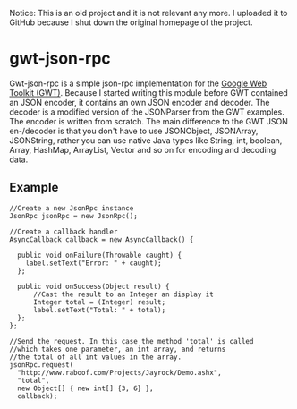Notice: This is an old project and it is not relevant any more. I uploaded it
to GitHub because I shut down the original homepage of the project.

# gwt-json-rpc

Gwt-json-rpc is a simple json-rpc implementation for the [Google Web Toolkit (GWT)](https://developers.google.com/web-toolkit/). Because I started writing this module before GWT contained an JSON encoder, it contains an own JSON encoder and decoder. The decoder is a modified version of the JSONParser from the GWT examples. The encoder is written from scratch. 
The main difference to the GWT JSON en-/decoder is that you don't have to use JSONObject, JSONArray, JSONString, rather you can use native Java types like String, int, boolean, Array, HashMap, ArrayList, Vector and so on for encoding and decoding data.

## Example
	//Create a new JsonRpc instance
	JsonRpc jsonRpc = new JsonRpc();
	
	//Create a callback handler
	AsyncCallback callback = new AsyncCallback() {
	
	  public void onFailure(Throwable caught) {
	    label.setText("Error: " + caught);
	  };
	
	  public void onSuccess(Object result) {
	      //Cast the result to an Integer an display it
	      Integer total = (Integer) result;
	      label.setText("Total: " + total);
	  };
	};
	
	//Send the request. In this case the method 'total' is called
	//which takes one parameter, an int array, and returns
	//the total of all int values in the array.
	jsonRpc.request(
	  "http://www.raboof.com/Projects/Jayrock/Demo.ashx",
	  "total", 
	  new Object[] { new int[] {3, 6} },
	  callback);
